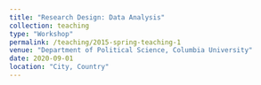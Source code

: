 ```yaml
---
title: "Research Design: Data Analysis"
collection: teaching
type: "Workshop"
permalink: /teaching/2015-spring-teaching-1
venue: "Department of Political Science, Columbia University"
date: 2020-09-01
location: "City, Country"
---
```



